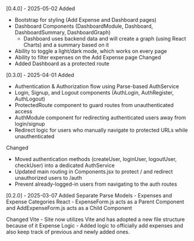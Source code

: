 [0.4.0] - 2025-05-02
Added
  - Bootstrap for styling (Add Expense and Dashboard pages)
  - Dashboard Components (DashboardModule, Dashboard, DashboardSummary, DashboardGraph)
      - Dashboard uses backend data and will create a graph (using React Charts) and a summary based on it
  - Ability to toggle a light/dark mode, which works on every page
  - Ability to filter expenses on the Add Expense page
Changed 
  - Added Dashboard as a protected route

[0.3.0] - 2025-04-01
Added
  - Authentication & Authorization flow using Parse-based AuthService
  - Login, Signup, and Logout components (AuthLogin, AuthRegister, AuthLogout)
  - ProtectedRoute component to guard routes from unauthenticated access
  - AuthModule component for redirecting authenticated users away from login/signup
  - Redirect logic for users who manually navigate to protected URLs while unauthenticated

Changed
  - Moved authentication methods (createUser, loginUser, logoutUser, checkUser) into a dedicated AuthService
  - Updated main routing in Components.jsx to protect / and redirect unauthorized users to /auth
  - Prevent already-logged-in users from navigating to the auth routes


[0.2.0] - 2025-03-07
Added 
  Separate Parse Models - Expenses and Expense Categories
  React - ExpenseForm.js acts as a Parent Component and AddExpenseForm.js acts as a Child Component
  
Changed
  Vite - Site now utilizes Vite and has adopted a new file structure because of it
  Expense Logic - Added logic to officially add expenses and also keep track of previous and newly added ones.
